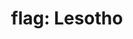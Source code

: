 ---
layout: flags
title: "flag: Lesotho"
emoji: flag_lesotho
permalink: 🇱🇸.html
image: assets/img/3moji/flag_lesotho.png
---